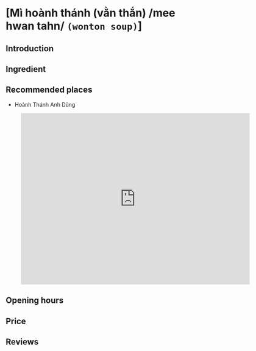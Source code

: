 # [Mì hoành thánh (vằn thắn) /mee hwan tahn/ `(wonton soup)`]

## Introduction

## Ingredient

## Recommended places

 - Hoành Thánh Anh Dũng
<figure class="map-container">
  <iframe src="https://www.google.com/maps/embed?pb=!1m18!1m12!1m3!1d3837.49588965272!2d108.32427875685259!3d15.883070913789634!2m3!1f0!2f0!3f0!3m2!1i1024!2i768!4f13.1!3m3!1m2!1s0x31420e7ba681111d%3A0x7e13ecead6835cc7!2zSG_DoG5oIFRow6FuaCBBbmggRMWpbmc!5e0!3m2!1sen!2s!4v1688730115764!5m2!1sen!2s" width="600" height="450" style="border:0;" allowfullscreen="" loading="lazy" referrerpolicy="no-referrer-when-downgrade"></iframe>
</figure>

## Opening hours

## Price

## Reviews
